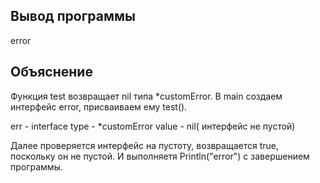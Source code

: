 ## Вывод программы
 
 error

 ## Объяснение

 Функция test возвращает nil типа *customError. В main создаем интерфейс error, присваиваем ему test(). 

 err - interface
 type - *customError
 value - nil( интерфейс не пустой)

 Далее проверяется интерфейс на пустоту, возвращается true, поскольку он не пустой. И выполняетя Println("error") с завершением программы.